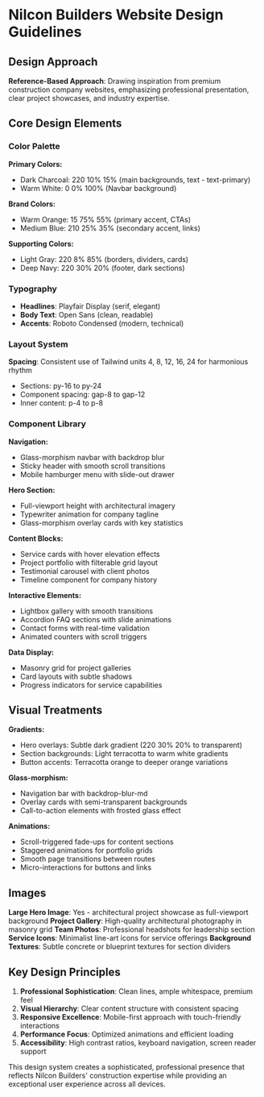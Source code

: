 # Nilcon Builders Website Design Guidelines

## Design Approach
**Reference-Based Approach**: Drawing inspiration from premium construction company websites, emphasizing professional presentation, clear project showcases, and industry expertise.

## Core Design Elements

### Color Palette
**Primary Colors:**
- Dark Charcoal: 220 10% 15% (main backgrounds, text - text-primary)
- Warm White: 0 0% 100% (Navbar background)

**Brand Colors:**
- Warm Orange: 15 75% 55% (primary accent, CTAs)
- Medium Blue: 210 25% 35% (secondary accent, links)

**Supporting Colors:**
- Light Gray: 220 8% 85% (borders, dividers, cards)
- Deep Navy: 220 30% 20% (footer, dark sections)

### Typography
- **Headlines**: Playfair Display (serif, elegant)
- **Body Text**: Open Sans (clean, readable)
- **Accents**: Roboto Condensed (modern, technical)

### Layout System
**Spacing**: Consistent use of Tailwind units 4, 8, 12, 16, 24 for harmonious rhythm
- Sections: py-16 to py-24
- Component spacing: gap-8 to gap-12
- Inner content: p-4 to p-8

### Component Library

**Navigation:**
- Glass-morphism navbar with backdrop blur
- Sticky header with smooth scroll transitions
- Mobile hamburger menu with slide-out drawer

**Hero Section:**
- Full-viewport height with architectural imagery
- Typewriter animation for company tagline
- Glass-morphism overlay cards with key statistics

**Content Blocks:**
- Service cards with hover elevation effects
- Project portfolio with filterable grid layout
- Testimonial carousel with client photos
- Timeline component for company history

**Interactive Elements:**
- Lightbox gallery with smooth transitions
- Accordion FAQ sections with slide animations
- Contact forms with real-time validation
- Animated counters with scroll triggers

**Data Display:**
- Masonry grid for project galleries
- Card layouts with subtle shadows
- Progress indicators for service capabilities

## Visual Treatments

**Gradients:**
- Hero overlays: Subtle dark gradient (220 30% 20% to transparent)
- Section backgrounds: Light terracotta to warm white gradients
- Button accents: Terracotta orange to deeper orange variations

**Glass-morphism:**
- Navigation bar with backdrop-blur-md
- Overlay cards with semi-transparent backgrounds
- Call-to-action elements with frosted glass effect

**Animations:**
- Scroll-triggered fade-ups for content sections
- Staggered animations for portfolio grids
- Smooth page transitions between routes
- Micro-interactions for buttons and links

## Images
**Large Hero Image**: Yes - architectural project showcase as full-viewport background
**Project Gallery**: High-quality architectural photography in masonry grid
**Team Photos**: Professional headshots for leadership section
**Service Icons**: Minimalist line-art icons for service offerings
**Background Textures**: Subtle concrete or blueprint textures for section dividers

## Key Design Principles
1. **Professional Sophistication**: Clean lines, ample whitespace, premium feel
2. **Visual Hierarchy**: Clear content structure with consistent spacing
3. **Responsive Excellence**: Mobile-first approach with touch-friendly interactions
4. **Performance Focus**: Optimized animations and efficient loading
5. **Accessibility**: High contrast ratios, keyboard navigation, screen reader support

This design system creates a sophisticated, professional presence that reflects Nilcon Builders' construction expertise while providing an exceptional user experience across all devices.